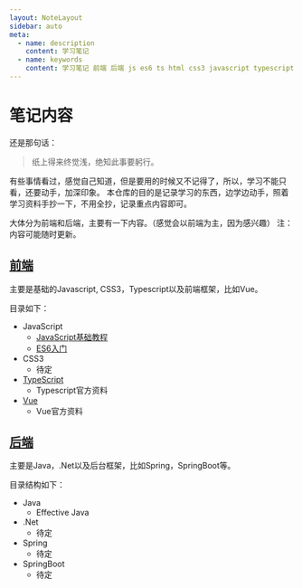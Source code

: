 ```yaml
---
layout: NoteLayout
sidebar: auto
meta:
  - name: description
    content: 学习笔记
  - name: keywords
    content: 学习笔记 前端 后端 js es6 ts html css3 javascript typescript vue java .net spring springboot
---
```


# 笔记内容
还是那句话：
> 纸上得来终觉浅，绝知此事要躬行。

有些事情看过，感觉自己知道，但是要用的时候又不记得了，所以，学习不能只看，还要动手，加深印象。
本仓库的目的是记录学习的东西，边学边动手，照着学习资料手抄一下，不用全抄，记录重点内容即可。

大体分为前端和后端，主要有一下内容。（感觉会以前端为主，因为感兴趣）
注：内容可能随时更新。

## [前端](fe/)
主要是基础的Javascript, CSS3，Typescript以及前端框架，比如Vue。

目录如下：

- JavaScript
  - [JavaScript基础教程](fe/js/)
  - [ES6入门](fe/es6)
- CSS3
  - 待定
- [TypeScript](fe/ts/)
  - Typescript官方资料
- [Vue](fe/vue/)
  - Vue官方资料

## [后端](be/)
主要是Java，.Net以及后台框架，比如Spring，SpringBoot等。

目录结构如下：

- Java
  - Effective Java
- .Net
  - 待定
- Spring
  - 待定
- SpringBoot
  - 待定
